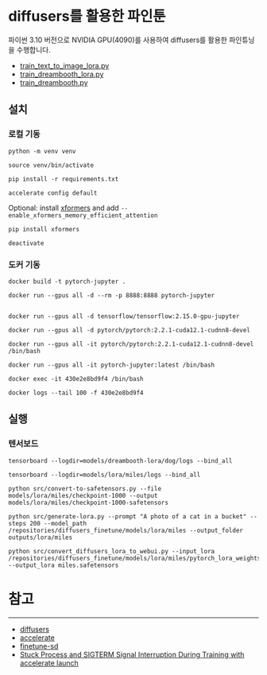# diffusers를 활용한 파인툰

파이썬 3.10 버전으로 NVIDIA GPU(4090)를 사용하여 diffusers를 활용한 파인튜닝을 수행합니다.

- [train_text_to_image_lora.py](https://github.com/huggingface/diffusers/blob/main/examples/text_to_image/train_text_to_image_lora.py)
- [train_dreambooth_lora.py](https://github.com/huggingface/diffusers/blob/main/examples/dreambooth/train_dreambooth_lora.py)
- [train_dreambooth.py](https://github.com/huggingface/diffusers/blob/main/examples/dreambooth/train_dreambooth.py)

## 설치

### 로컬 기동

```shell
python -m venv venv

source venv/bin/activate

pip install -r requirements.txt

accelerate config default
```
Optional: install [xformers](https://huggingface.co/docs/diffusers/optimization/xformers) and add `--enable_xformers_memory_efficient_attention`

```shell
pip install xformers
```

```shell
deactivate
```


### 도커 기동

```shell
docker build -t pytorch-jupyter .

docker run --gpus all -d --rm -p 8888:8888 pytorch-jupyter


docker run --gpus all -d tensorflow/tensorflow:2.15.0-gpu-jupyter

docker run --gpus all -d pytorch/pytorch:2.2.1-cuda12.1-cudnn8-devel

docker run --gpus all -it pytorch/pytorch:2.2.1-cuda12.1-cudnn8-devel /bin/bash

docker run --gpus all -it pytorch-jupyter:latest /bin/bash

docker exec -it 430e2e8bd9f4 /bin/bash

docker logs --tail 100 -f 430e2e8bd9f4
```

## 실행

### 텐서보드

```shell
tensorboard --logdir=models/dreambooth-lora/dog/logs --bind_all

tensorboard --logdir=models/lora/miles/logs --bind_all

```

```shell
python src/convert-to-safetensors.py --file models/lora/miles/checkpoint-1000 --output models/lora/miles/checkpoint-1000-safetensors
```

```shell
python src/generate-lora.py --prompt "A photo of a cat in a bucket" --steps 200 --model_path /repositories/diffusers_finetune/models/lora/miles --output_folder outputs/lora/miles
```

```shell
python src/convert_diffusers_lora_to_webui.py --input_lora /repositories/diffusers_finetune/models/lora/miles/pytorch_lora_weights.safetensors --output_lora miles.safetensors
```

# 참고

-----

* [diffusers](https://github.com/huggingface/diffusers)
* [accelerate](https://github.com/huggingface/accelerate)
* [finetune-sd](https://github.com/harrywang/finetune-sd)
* [Stuck Process and SIGTERM Signal Interruption During Training with accelerate launch](https://github.com/hiyouga/LLaMA-Factory/issues/2359)

